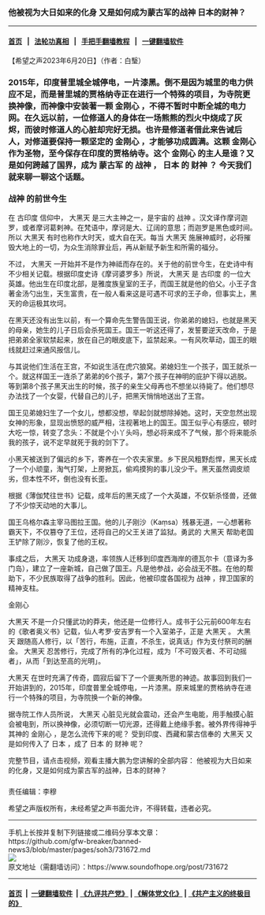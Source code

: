 ### 他被视为大日如来的化身 又是如何成为蒙古军的战神 日本的财神？
------------------------

#### [首页](https://github.com/gfw-breaker/banned-news3/blob/master/README.md) &nbsp;&nbsp;|&nbsp;&nbsp; [法轮功真相](https://github.com/begood0513/basic/blob/master/README.md)  &nbsp;&nbsp;|&nbsp;&nbsp; [手把手翻墙教程](https://github.com/gfw-breaker/guides/wiki)  &nbsp;&nbsp;|&nbsp;&nbsp; [一键翻墙软件](https://github.com/gfw-breaker/nogfw/blob/master/README.md)  



<div><div class="Content__Wrapper sc-1bvya0-0 elmmKw article_body" data-checkusr="" itemprop="articleBody">
 <div id="post_place_1">
 </div>
 <p class="meta-top">
  <span class="meta">
   【希望之声2023年6月20日】（作者：白瑿）
  </span>
 </p>
 <h3>
  2015年，印度普里城全城停电，一片漆黑。倒不是因为城里的电力供应不足，而是普里城的贾格纳寺正在进行一个特殊的项目，为寺院更换神像，而神像中安装著一颗
  <ok href="/term/882527">
   金刚心
  </ok>
  ，不得不暂时中断全城的电力网。在久远以前，一位修道人的身体在一场熊熊的烈火中烧成了灰烬，而彼时修道人的心脏却完好无损。也许是修道者借此来告诫后人，对修道要保持一颗坚定的
  <ok href="/term/882527">
   金刚心
  </ok>
  ，才能够功成圆满。这颗
  <ok href="/term/882527">
   金刚心
  </ok>
  作为圣物，至今保存在印度的贾格纳寺。这个
  <ok href="/term/882527">
   金刚心
  </ok>
  的主人是谁？又是如何跨越了国界，成为
  <ok href="/term/383830">
   蒙古军
  </ok>
  的
  <ok href="/term/5240">
   战神
  </ok>
  ，
  <ok href="/term/1442">
   日本
  </ok>
  的
  <ok href="/term/62179">
   财神
  </ok>
  ？ 今天我们就来聊一聊这个话题。
  <br/>
  <br/>
  <ok href="/term/5240">
   战神
  </ok>
  的前世今生
 </h3>
 <p>
  在
  <ok href="/term/361204">
   古印度
  </ok>
  信仰中，
  <ok href="/term/882524">
   大黑天
  </ok>
  是三大主神之一，是宇宙的
  <ok href="/term/5240">
   战神
  </ok>
  。汉文译作摩诃迦罗，或者摩诃葛剌神。在梵语中，摩诃是大、辽阔的意思；而迦罗是黑色或时间。所以
  <ok href="/term/882524">
   大黑天
  </ok>
  有时也称作大时天，或大自在天。每当
  <ok href="/term/882524">
   大黑天
  </ok>
  施展神威时，必将摧毁大地上的一切，为众生消除罪业后，再从新赋予新生和所需的福分。
 </p>
 <p>
 </p>
 <p>
  不过，
  <ok href="/term/882524">
   大黑天
  </ok>
  一开始并不是作为神祗而存在的。关于他的前世今生，在史诗中有不少相关记载。根据印度史诗《摩诃婆罗多》所说，
  <ok href="/term/882524">
   大黑天
  </ok>
  是
  <ok href="/term/361204">
   古印度
  </ok>
  的一位大英雄。他出生在印度北部，是雅度族皇室的王子，而国王就是他的伯父。小王子含著金汤勺出生，天生富贵，在一般人看来这是可遇不可求的王子命，但事实上，黑天的命运极其坎坷。
 </p>
 <p>
 </p>
 <p>
  在黑天还没有出生以前，有一个算命先生警告国王说，你弟弟的媳妇，也就是黑天的母亲，她生的儿子日后会杀死国王。国王一听这还得了，发誓要逆天改命，于是把弟弟全家软禁起来，放在自己的眼皮底下，监禁起来。一有风吹草动，国王的眼线就赶过来通风报信儿。
 </p>
 <p>
 </p>
 <p>
  与其说他们生活在王宫，不如说生活在虎穴狼窝。弟媳妇生一个孩子，国王就杀一个。就这样国王一连杀了弟弟的6个孩子，第7个孩子在神明的庇护下得以逃脱。等到第8个孩子黑天出生的时候，孩子的亲生父母再也不想坐以待毙了。他们想尽办法找了一个女婴，代替自己的儿子，把黑天悄悄地送出了王宫。
 </p>
 <p>
 </p>
 <p>
  国王见弟媳妇生了一个女儿，想都没想，举起剑就想除掉她。这时，天空忽然出现女神的形象，显现出愤怒的威严相，注视著地上的国王。国王似乎心有感应，顿时大吃一惊，转变了念头：不就是个小丫头吗，想必将来成不了气候，那个将来能杀我的孩子，说不定早就死于我的剑下了。
 </p>
 <p>
  小黑天被送到了偏远的乡下，寄养在一个农夫家里。乡下民风粗野彪悍，黑天长成了一个小顽童，淘气打架，上房掀瓦，偷鸡摸狗的事儿没少干。黑天虽然调皮顽劣，但本性不坏，倒也没有长歪。
 </p>
 <p>
 </p>
 <p>
  根据《薄伽梵往世书》记载，成年后的黑天成了一个大英雄，不仅斩杀怪兽，还做了不少惊天动地的大事儿。
 </p>
 <p>
 </p>
 <p>
  国王乌格尔森主宰马图拉王国。他的儿子刚沙（Kaṃsa）残暴无道，一心想著称霸天下，不仅篡夺了王位，还将自己的父王关进了监狱。勇武的
  <ok href="/term/882524">
   大黑天
  </ok>
  帮助老国王铲除了刚沙，恢复了他的王权。
 </p>
 <p>
 </p>
 <p>
  事成之后，
  <ok href="/term/882524">
   大黑天
  </ok>
  功成身退，率领族人迁移到印度西海岸的德瓦尔卡（意译为多门岛），建立了一座新城，自己做了国王。凡是他参战，必会战无不胜。在他的帮助下，不少民族取得了战争的胜利。因此，他被印度各国视为
  <ok href="/term/5240">
   战神
  </ok>
  ，捍卫国家的精神支柱。
 </p>
 <p>
 </p>
 <p>
  <ok href="/term/882527">
   金刚心
  </ok>
 </p>
 <p>
  <ok href="/term/882524">
   大黑天
  </ok>
  不是一介只懂武功的莽夫，他还是一位修行人。成书于公元前600年左右的《歌者奥义书》记载，仙人考罗·安吉罗有一个入室弟子，正是
  <ok href="/term/882524">
   大黑天
  </ok>
  。
  <ok href="/term/882524">
   大黑天
  </ok>
  跟随高人修行，以「苦行，布施，正直，不杀生，说真话」作为支付祭司的酬金。
  <ok href="/term/882524">
   大黑天
  </ok>
  忍苦修行，完成了所有的净化过程，成为「不可毁灭者、不可动摇者」，从而「到达至高的光明」。
 </p>
 <p>
  <ok href="/term/882524">
   大黑天
  </ok>
  在世时充满了传奇，圆寂后留下了一个匪夷所思的神迹。故事回到我们一开始讲到的，2015年，印度普里全城停电，一片漆黑。原来城里的贾格纳寺在进行一个特殊的项目，为寺院换一个新的神像。
 </p>
 <p>
 </p>
 <p>
  据寺院工作人员所说，
  <ok href="/term/882524">
   大黑天
  </ok>
  心脏见光就会震动，还会产生电能，用手触摸心脏会被电到，所以换神像，必须切断一切光源，还得戴上绝缘手套。被外界传得神乎其神的
  <ok href="/term/882527">
   金刚心
  </ok>
  ，是怎么流传下来的呢？ 受到印度、西藏和蒙古信奉的
  <ok href="/term/882524">
   大黑天
  </ok>
  又是如何传入了
  <ok href="/term/1442">
   日本
  </ok>
  ，成了
  <ok href="/term/1442">
   日本
  </ok>
  的
  <ok href="/term/62179">
   财神
  </ok>
  呢？
 </p>
 <p>
  完整节目，请点击视频，观看主播大鹏为您讲解的全部内容：
  <ok href="https://youtu.be/w6uVKB-pvkk">
   他被视为大日如来的化身，又是如何成为蒙古军的战神，日本的财神？
  </ok>
 </p>
 <h3>
 </h3>
 <p class="meta-btm">
  责任编辑：李穆
 </p>
 <p class="meta-btm">
  希望之声版权所有，未经希望之声书面允许，不得转载，违者必究。
 </p>
</div>
</div>
<hr/>
手机上长按并复制下列链接或二维码分享本文章：<br/>
https://github.com/gfw-breaker/banned-news3/blob/master/pages/soh3/731672.md <br/>
<a href='https://github.com/gfw-breaker/banned-news3/blob/master/pages/soh3/731672.md'><img src='https://github.com/gfw-breaker/banned-news3/blob/master/pages/soh3/731672.md.png'/></a> <br/>
原文地址（需翻墙访问）：https://www.soundofhope.org/post/731672


------------------------
#### [首页](https://github.com/gfw-breaker/banned-news3/blob/master/README.md) &nbsp;|&nbsp; [一键翻墙软件](https://github.com/gfw-breaker/nogfw/blob/master/README.md) &nbsp;| [《九评共产党》](https://github.com/gfw-breaker/9ping.md/blob/master/README.md#九评之一评共产党是什么) | [《解体党文化》](https://github.com/gfw-breaker/jtdwh.md/blob/master/README.md) | [《共产主义的终极目的》](https://github.com/gfw-breaker/gczydzjmd.md/blob/master/README.md)


<img src='http://gfw-breaker.win/banned-news3/pages/soh3/731672.md' width='0px' height='0px'/>